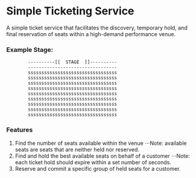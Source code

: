 # Simple Ticketing Service

A simple ticket service that facilitates the discovery, temporary hold, and final reservation of seats within a high-demand performance venue.

### Example Stage:
```aidl
        ----------[[  STAGE  ]]----------
        ---------------------------------
        sssssssssssssssssssssssssssssssss
        sssssssssssssssssssssssssssssssss
        sssssssssssssssssssssssssssssssss
        sssssssssssssssssssssssssssssssss
        sssssssssssssssssssssssssssssssss
        sssssssssssssssssssssssssssssssss
        sssssssssssssssssssssssssssssssss
        sssssssssssssssssssssssssssssssss
        sssssssssssssssssssssssssssssssss
```

### Features 

1. Find the number of seats available within the venue
⋅⋅⋅Note: available seats are seats that are neither held nor reserved.
2. Find and hold the best available seats on behalf of a customer
⋅⋅⋅Note: each ticket hold should expire within a set number of seconds.
3. Reserve and commit a specific group of held seats for a customer.

